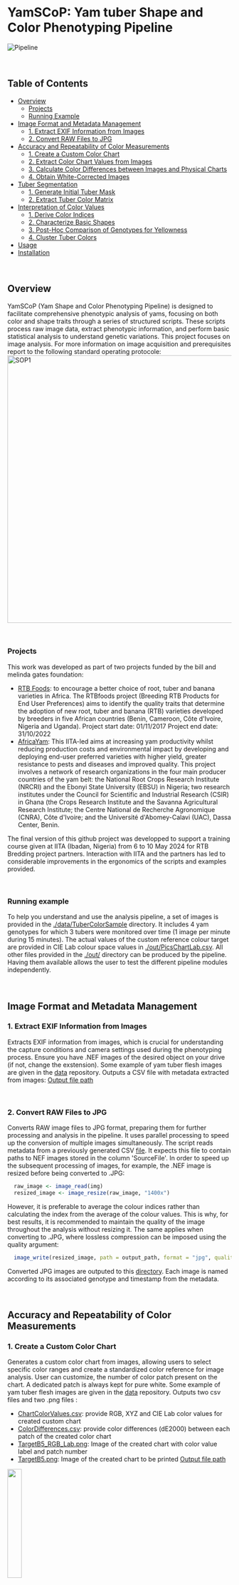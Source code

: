 # YamSCoP: Yam tuber Shape and Color Phenotyping Pipeline

![Pipeline](https://github.com/dcornet/YamSCoP/blob/main/Images/YamSCoP_Pipeline.jpg)  

<br>

## Table of Contents
- [Overview](#overview)
  - [Projects](#projects)
  - [Running Example](#running-example)  
- [Image Format and Metadata Management](#image-format-and-metadata-management)
  - [1. Extract EXIF Information from Images](#1-extract-exif-information-from-images)
  - [2. Convert RAW Files to JPG](#2-convert-raw-files-to-jpg)
- [Accuracy and Repeatability of Color Measurements](#accuracy-and-repeatability-of-color-measurements)
  - [1. Create a Custom Color Chart](#1-create-a-custom-color-chart)
  - [2. Extract Color Chart Values from Images](#2-extract-color-chart-values-from-images)
  - [3. Calculate Color Differences between Images and Physical Charts](#3-calculate-color-differences-between-images-and-physical-charts)
  - [4. Obtain White-Corrected Images](#4-obtain-white-corrected-images)
- [Tuber Segmentation](#tuber-segmentation)
  - [1. Generate Initial Tuber Mask](#1-generate-initial-tuber-mask)
  - [2. Extract Tuber Color Matrix](#2-extract-tuber-color-matrix)
- [Interpretation of Color Values](#interpretation-of-color-values)
  - [1. Derive Color Indices](#1-derive-color-indices)
  - [2. Characterize Basic Shapes](#2-characterize-basic-shapes)
  - [3. Post-Hoc Comparison of Genotypes for Yellowness](#3-post-hoc-comparison-of-genotypes-for-yellowness)
  - [4. Cluster Tuber Colors](#4-cluster-tuber-colors)
- [Usage](#usage)
- [Installation](#installation)  

<br>

## Overview
YamSCoP (Yam Shape and Color Phenotyping Pipeline) is designed to facilitate comprehensive phenotypic analysis of yams, focusing on both color and shape traits through a series of structured scripts. These scripts process raw image data, extract phenotypic information, and perform basic statistical analysis to understand genetic variations. This project focuses on image analysis. For more information on image acquisition and prerequisites report to the following standard operating protocole: 
<a href="https://github.com/dcornet/YamSCoP/blob/main/Docs/RTBfoods_H.2.2_SOP_Color%20Characterization%20through%20Imaging_RTB%20foods_2019.pdf">
  <img src="https://github.com/dcornet/YamSCoP/blob/main/Images/YamSCoP_SOP1.jpg" alt="SOP1" width="600" />
</a>  

<br>

### Projects
This work was developed as part of two projects funded by the bill and melinda gates foundation: 
* [RTB Foods](https://rtbfoods.cirad.fr/): to encourage a better choice of root, tuber and banana varieties in Africa. The RTBfoods project (Breeding RTB Products for End User Preferences) aims to identify the quality traits that determine the adoption of new root, tuber and banana (RTB) varieties developed by breeders in five African countries (Benin, Cameroon, Côte d'Ivoire, Nigeria and Uganda). Project start date: 01/11/2017 Project end date: 31/10/2022
* [AfricaYam](https://africayamphase2.com/): This IITA-led aims at increasing yam productivity whilst reducing production costs and environmental impact by developing and deploying end-user preferred varieties with higher yield, greater resistance to pests and diseases and improved quality. This project involves a network of research organizations in the four main producer countries of the yam belt: the National Root Crops Research Institute (NRCRI) and the Ebonyi State University (EBSU) in Nigeria; two research institutes under the Council for Scientific and Industrial Research (CSIR) in Ghana (the Crops Research Institute and the Savanna Agricultural Research Institute; the Centre National de Recherche Agronomique (CNRA), Côte d'Ivoire; and the Université d'Abomey-Calavi (UAC), Dassa Center, Benin.  

The final version of this github project was developped to support a training course given at IITA (Ibadan, Nigeria) from 6 to 10 May 2024 for RTB Bredding project partners. Interaction with IITA and the partners has led to considerable improvements in the ergonomics of the scripts and examples provided.

<br>

### Running example
To help you understand and use the analysis pipeline, a set of images is provided in the [./data/TuberColorSample](./data/TuberColorSamples) directory. It includes 4 yam genotypes for which 3 tubers were monitored over time (1 image per minute during 15 minutes). The actual values of the custom reference colour target are provided in CIE Lab colour space values in [./out/PicsChartLab.csv](./out/PicsChartLab.csv). All other files provided in the [./out/](./out/) directory can be produced by the pipeline. Having them available allows the user to test the different pipeline modules independently.  

<br>

## Image Format and Metadata Management 
### 1. Extract EXIF Information from Images
Extracts EXIF information from images, which is crucial for understanding the capture conditions and camera settings used during the phenotyping process.
Ensure you have .NEF images of the desired object on your drive (if not, change the exstension). Some example of yam tuber flesh images are given in the [data](./data/TuberColorSamples) repository.
Outputs a CSV file with metadata extracted from images: [Output file path](./out/Picsmeta.csv) 

<br>

### 2. Convert RAW Files to JPG
Converts RAW image files to JPG format, preparing them for further processing and analysis in the pipeline. It uses parallel processing to speed up the conversion of multiple images simultaneously. The script reads metadata from a previously generated CSV [file](./out/Picsmeta.csv). It expects this file to contain paths to NEF images stored in the column 'SourceFile'. 
In order to speed up the subsequent processing of images, for example, the .NEF image is resized before being converted to .JPG: 
```R
  raw_image <- image_read(img)
  resized_image <- image_resize(raw_image, "1400x")
```
However, it is preferable to average the colour indices rather than calculating the index from the average of the colour values. This is why, for best results, it is recommended to maintain the quality of the image throughout the analysis without resizing it. The same applies when converting to .JPG, where lossless compression can be imposed using the quality argument:
```R
  image_write(resized_image, path = output_path, format = "jpg", quality=100) 
```
Converted JPG images are outputed to this [directory](./out/JPGconvertedPics/). Each image is named according to its associated genotype and timestamp from the metadata.  

<br>

## Accuracy and Repeatability of Color Measurements  
### 1. Create a Custom Color Chart
Generates a custom color chart from images, allowing users to select specific color ranges and create a standardized color reference for image analysis. User can customize, the number of color patch present on the chart. A dedicated patch is always kept for pure white. Some example of yam tuber flesh images are given in the [data](./data) repository.
Outputs two csv files and two .png files :
* [ChartColorValues.csv](./out/CustomColorChart/ChartColorValues.csv): provide RGB, XYZ and CIE Lab color values for created custom chart
* [ColorDifferences.csv](./out/CustomColorChart/ColorDifference.csv): provide color differences (dE2000) between each patch of the created color chart
* [TargetB5_RGB_Lab.png](./out/CustomColorChart/TargetB5_RGB_Lab.png): Image of the created chart with color value label and patch number
* [TargetB5.png](./out/CustomColorChart/TargetB5.png): Image of the created chart to be printed
[Output file path](./out/CustomColorChart)
<img src="./out/CustomColorChart/TargetB5_RGB_Lab.png" width="25%">
<p>This script logs its progress to the console and will report on incompatible chart size or potential issues with color picked from image (e.g. similar color based on dE2000 distance).</p>

<br>


### 2. Extract Color Chart Values from Images
Analyzes images to retrieve color chart data, which is used to calibrate and correct colors in phenotyping images accurately. Color patch are detected using the simpleBlobDetector function of Rvision package:
```R
   patch<-Rvision::simpleBlobDetector(
     img, 50, 220, 10, 2, 10, filter_by_area=T, min_area=3000, max_area=10000, 
     filter_by_color=F, filter_by_circularity=T, min_circularity=0.6, max_circularity=1,
     filter_by_convexity=F, filter_by_inertia=T
   )
```
'min_area' and 'max_area' arguments should be adapted regardiung the image and chart respective size. It utilizes parallel processing to handle large batches of images efficiently and computes various color metrics including RGB, XYZ, and CIE Lab color values. Additionally, it compares observed color values (from chart on image) against theoretical values (measured with chromameter on the real chart). A white correction is applied following [Mendoza et al. 2006](http://dx.doi.org/10.1016/j.postharvbio.2006.04.004).   
The script reads metadata from a CSV file located at [./out/Picsmeta.csv](./out/Picsmeta.csv) and image files from [./out/JPGconvertedPics/](./out/JPGconvertedPics/) directory.
Outputs several files including [individual patch recognition images](./out/PatchRecognition/), [chart color comparison images](./out/ColorChartTheorVSobs/), and a comprehensive CSV file with [all color data](./out/PicsChartLab.csv):
<img src="https://github.com/dcornet/YamSCoP/blob/main/out/PacthRecognition/Patch_A104_120.JPG" width="600">
<img src="https://github.com/dcornet/YamSCoP/blob/main/out/ColorChartTheorVSobs/A104_120.png" width="300">

<br>

### 3. Calculate Color Differences between Images and Physical Charts
Calculates the Delta E 2000 color difference values (dE2000, [Sharma et al. 2004](http://www.ece.rochester.edu/~gsharma/ciede2000/ciede2000noteCRNA.pdf)) from the color charts between images (repeatability) and against real chart value measured using chromamater (accuracy). This script calculates the dE2000 color difference betweentheoretical and observed color values from color patches (before and after white correction). It generates visual representations of these differences and assesses variation across multiple measurements. The script handles large data sets and uses advanced color science techniques to provide accurate and detailed color analysis. The script reads processed color data from [./out/PicsChartLab.csv](./out/PicsChartLab.csv) and theoretical values from [./data/ColorChartTheoreticalValues.csv](./data/ColorChartTheoreticalValues.csv). Outputs include PNG files visualizing the [dE2000 differences](./out/):  
<img src="https://github.com/dcornet/YamSCoP/blob/main/out/dE_BetweenPics.png" width="900">  

<img src="https://github.com/dcornet/YamSCoP/blob/main/out/dE_ObsTheoWC.png" width="900">  

In order to interpret results, the table below explains how different Delta E values relate to human color perception:  

| Delta E | Perception                              |
|---------|------------------------------------------|
| <= 1.0  | Not perceptible by human eyes.           |
| 1 - 2   | Perceptible through close observation.   |
| 2 - 10  | Perceptible at a glance.                 |
| 11 - 49 | Colors are more similar than opposite.   |
| 100     | Colors are exact opposite.               |

<br>

### 4. Obtain White-Corrected Images
Applies white balancing to images based on color chart data, ensuring that colors are represented accurately in images before analysis. The applied white correction follow [Mendoza et al. 2006](http://dx.doi.org/10.1016/j.postharvbio.2006.04.004).It utilizes color science transformations to convert image colors from RGB to XYZ to Lab and back, applying white balance correction with reference white values derived from theoretical color charts and observed image data. Images are read from [./out/JPGconvertedPics/](./out/JPGconvertedPics/) and color data from [./out/Picsmeta.csv](./out/Picsmeta.csv). Theoretical color values are read from [./data/ColorChartTheoreticalValues.csv](./data/ColorChartTheoreticalValues.csv). Outputs corrected images into [./out/WhiteCorrected/](./out/WhiteCorrected/).  

<br>

## Tuber Segmentation
### 1. Generate Initial Tuber Mask
Creates initial segmentation masks for tubers in images, which are used to isolate and analyze specific tuber regions in subsequent scripts. It processes a series of JPEG images to segment tubers based on color and shape parameters. It utilizes image processing techniques to binarize, denoise, and segment images, extracting shape features for further analysis and keeping segmentation mask for each genotype to be applied later on further image from the same time series. Images are read from [./out/WhiteCorrected/](./out/WhiteCorrected/) and metadata from [./out/Picsmeta.csv](./out/Picsmeta.csv). 
Genotype tuber sgmentation mask is kept in a .RDS file for later analysis. Detailed shape parameters are saved to [./out/BasicShapeParams.csv](./out/BasicShapeParams.csv). Outputs include segmented images and shape parameters results saved in [./out/TuberSegmentation/](./out/TuberSegmentation/):
<img src="https://github.com/dcornet/YamSCoP/blob/main/Images/YamSCoP_Segmentation.jpg" width="900">

<br>

### 2. Extract Tuber Color Matrix
Extracts color data from tuber segments and compiles this into a matrix format for further statistical analysis. This script processes a series of JPEG images from multiple genotypes of tubers to analyze and extract color data. It applies image segmentation masks and resizes images for standardized processing. The script operates in batches, handling images by genotype and time, and compiles color data into a large dataset. Images are loaded from [./out/WhiteCorrected/](./out/WhiteCorrected/) with metadata from [./out/Picsmeta.csv](./out/Picsmeta.csv). Image segmentation masks are read from [./out/InitTuberMask.RDS](./out/InitTuberMask.RDS). Outputs color data for each segmented tuber pixel into [./out/TuberColors.RDS](./out/TuberColors.RDS). Each entry includes the RGB color values and related metadata for the segmented areas.
The script handles large image files and generates substantial data, requiring significant memory and processing power. Ensure adequate system resources are available before running.  

<br>

## Interpretation of Color Values
### 1. Derive Color Indices
Calculates various color indices from the tuber color data, providing detailed insights into the color traits of different yam varieties. This script is designed to calculate and analyze various color indices from tuber images. It converts RGB color values to different color spaces and calculates several indices including whiteness and yellowness. The script further examines the changes in these indices over time and across different genotypes, and conducts statistical analysis including correlation matrices and principal component analysis (PCA) to explore the relationships between the different color traits. Color data for tubers are loaded from [./out/TuberColors.RDS](./out/TuberColors.RDS), which includes segmented image data with RGB values for different tuber sections. 
Available color indices:
| Index | Equation | Reference |
|---------|---------|------------------------------------------|
| Whiteness index | $$WI_{Croes} = L - 3b$$ | [Croes 1961](https://www.cerealsgrains.org/publications/cc/backissues/1961/Documents/chem38_8.pdf) |
| Whiteness index | $$WI_{Judd}  = 100 - \sqrt{(100 - L)^2 + a^2 + b^2}$$ | [Judd and Wyszecki 1963; *In* Hirschler 2012](https://www.researchgate.net/file.PostFileLoader.html?id=562c1fc85f7f715b228b4577&assetKey=AS:288236296523776@1445732296739) |
| Whiteness index | $$WI_{Hunter} = L - 3b$$ | [Hunter 1960](https://opg.optica.org/josa/abstract.cfm?URI=josa-50-1-44) |
| Yam purpelness index | $$Hue = 180 + \frac{\arctan(\frac{b}{a}) \cdot 180}{\pi} \text{  if } a < 0 \quad \text{else} \quad \frac{\arctan(\frac{b}{a}) \cdot 180}{\pi}$$ | [Jouhar et al. 2022](https://www.mdpi.com/2076-3417/12/14/6841) |
| Yellowness index| $$YI = \frac{142.86b}{L}$$ | [Francis and Clydesdale 1975; *In* Hirschler 2012](https://www.researchgate.net/file.PostFileLoader.html?id=562c1fc85f7f715b228b4577&assetKey=AS:288236296523776@1445732296739) |
| Browness index | $$BI = 100 \cdot \frac{X - 0.31}{0.172} \quad \text{where} \quad X = \frac{a + 1.75L}{5.645L + a - 3.012b}$$ | [Buera et al. 1985; *In* Hirschler 2012](https://www.researchgate.net/file.PostFileLoader.html?id=562c1fc85f7f715b228b4577&assetKey=AS:288236296523776@1445732296739) | 

The script outputs various graphical representations of the color indices analysis, including line plots of color indices over time, bar plots comparing color indices, and correlation matrices. The following two plots illustrate respectively the evolution of color indices over time by genotype and tuber, and the average value of color indices over the three tubers at initial and final observation time and the evolution between these two timestamp (i.e. the slope or the difference): 
<img src="https://github.com/dcornet/YamSCoP/blob/main/out/LinePlot_ColorIndicesOverTimeByGenotype.png" width="900">  

<img src="https://github.com/dcornet/YamSCoP/blob/main/out/BarPlot_ColorIndicesMeanSD%26diffByGenotype.png" width="700">  

Additionally, relationships between variables can be studied using correlation plot or PCA:

<img src="https://github.com/dcornet/YamSCoP/blob/main/out/CorPlot_ColorIndicesMeanSD%26diff.png" width="800">  

<img src="https://github.com/dcornet/YamSCoP/blob/main/out/PCABiplot_ColorIndicesMeanSD%26diff.png" width="400"> <img src="https://github.com/dcornet/YamSCoP/blob/main/out/PCA_ColorIndicesMeanSD%26diff.png" width="400">  

<br>

### 2. Characterize Basic Shapes
Analyzes basic shape parameters of yams using image processing techniques to quantify morphological traits that are critical for breed characterization and selection.
This script analyzes the shape parameters of tubers from digitized image data. It adjusts raw measurements for pixel resolution to derive real-world dimensions in millimeters and square centimeters. The script performs statistical comparisons of these shape parameters across different tuber genotypes, using box plots to visually represent variations and conducting post-hoc tests to identify statistically significant differences.
Processes shape data from [./out/BasicShapeParams.csv](./out/BasicShapeParams.csv), which contains various geometric measurements derived from image analysis.
Produces box plots saved as PNG files in './out/', comparing different shape traits across genotypes. The plots include statistical annotations to highlight significant differences:  

<img src="https://github.com/dcornet/YamSCoP/blob/main/out/Boxplot_ShapeParamByGenotype.png" width="600">  

<br>

### 3. Post-Hoc Comparison of Genotypes for Yellowness
Performs statistical comparisons between different yam genotypes based on the extracted color indices, helping to highlight phenotypic differences driven by genetic variation. This script performs a detailed post hoc statistical comparison of the Yellowness index among different genotypes. It utilizes a Bonferroni adjustment for multiple comparisons and generates box plots to visually represent the differences across genotypes, facilitating the identification of significant variations.
Reads data from [./out/ColorIndicesByGeniotypeAndTub.csv](./out/ColorIndicesByGeniotypeAndTub.csv), focusing on Yellowness index values. Generates a box plot visualizing the post hoc comparisons of the Yellowness index across genotypes. The plot is saved to [./out/Boxplot_YelIndexPostHocByGenotype.png](./out/Boxplot_YelIndexPostHocByGenotype.png):  

<img src="https://github.com/dcornet/YamSCoP/blob/main/out/Boxplot_YelIndexPostHocByGenotype.png" width="600">  


<br>


### 4. Cluster Tuber Colors
This R script is designed to analyze and visualize color data from images of tubers. It was mostly adapted from the [colordistance vignette](https://cran.r-project.org/web/packages/colordistance/vignettes/color-spaces.html) from Hannah Weller. It begins by loading necessary libraries and reading data from RDS and CSV files. The script defines several functions to convert RGB values to color names ([X11](https://en.wikipedia.org/wiki/X11_color_names), [NTC](https://chir.ag/projects/ntc/ntc.js) or [XKCD](https://xkcd.com/color/rgb/) color name systems), create images from RGB matrices, and perform clustering analysis. It processes each unique combination of genotype and timestamp, creating images and performing k-means clustering on the color data. The script generates plots to visualize color clusters and their proportions, and combines results across different genotypes and timestamps. Finally, it creates heatmaps to show the color distances between clusters, providing a comprehensive analysis of color variations in the tuber images.
The first clustering method investigated is based on a binning of the 3D RGB color space using getImageHist() function. It allow to plot pixels in a 3D RGB box and to extract average color value for each desired bins from this box:  

<img src="https://github.com/dcornet/YamSCoP/blob/main/out/Boxplot_YelIndexPostHocByGenotype.png" width="600">  

To be able to make image-specific color choices we further used k-means clusterin. If an image has important color variation in a narrow region of color space, k-means may be able to pick up on it more easily than a color histogram would. But the number of clusters might change from one image to another. Here we seek for a cluster number allowing to maximize the between-cluster sum of square (BSS) compared to the total sum of square (TSS) with BSS/TSS > 90% :

<img src="https://github.com/dcornet/YamSCoP/blob/main/out/Boxplot_YelIndexPostHocByGenotype.png" width="600"> <img src="https://github.com/dcornet/YamSCoP/blob/main/out/Boxplot_YelIndexPostHocByGenotype.png" width="600"> 

<br>


## Usage
Each script is standalone but designed to be run sequentially as part of the pipeline. Detailed instructions on how to execute each script can be found at the top of the script files.

<br>

## Installation
Ensure R is installed on your machine along with the necessary packages:

### Color Science and Manipulation
- [colorscience](https://cran.r-project.org/web/packages/colorscience/vignettes/colorscience.html) - For color science calculations and transformations.
- [farver](https://cran.r-project.org/web/packages/farver/vignettes/farver.html) - For high-performance color space manipulation.
- [randomcoloR](https://cran.r-project.org/web/packages/randomcoloR/vignettes/randomcoloR.html) - For generating distinct colors for data visualization.
- [colordistance](https://cran.r-project.org/web/packages/colordistance/vignettes/colordistance.html) - For comparing images based on color content.

### Image Processing and Analysis
- [EBImage](https://bioconductor.org/packages/release/bioc/vignettes/EBImage/inst/doc/EBImage-introduction.html) - For image processing and analysis (used in image-based scripts).
- [exifr](https://cran.r-project.org/web/packages/exifr/vignettes/exifr.html) - Reads EXIF data using ExifTool and returns results as a data frame.
- [imager](https://cran.r-project.org/web/packages/imager/vignettes/imager.html) - For image processing and analysis.
- [magick](https://cran.r-project.org/web/packages/magick/vignettes/intro.html) - For advanced image processing capabilities.
- [Rvision](https://cran.r-project.org/web/packages/Rvision/vignettes/Rvision.html) - For image processing and analysis, particularly in handling and analyzing image data in R.
- [png](https://cran.r-project.org/web/packages/png/vignettes/png.pdf) - For reading and writing PNG images.

### Data Analysis and Visualization
- [factoextra](https://cran.r-project.org/web/packages/factoextra/vignettes/factoextra.html) - For visualizing results from FactoMineR.
- [FactoMineR](https://cran.r-project.org/web/packages/FactoMineR/vignettes/FactoMineR.html) - For exploratory and multivariate data analysis.
- [ggcorrplot](https://cran.r-project.org/web/packages/ggcorrplot/vignettes/ggcorrplot.html) - For visualizing correlation matrices.
- [ggpubr](https://cran.r-project.org/web/packages/ggpubr/vignettes/ggpubr.html) - For creating easily publishable ggplot2 plots.
- [gridExtra](https://cran.r-project.org/web/packages/gridExtra/vignettes/arrangeGrob.html) - For arranging multiple grid-based plots.
- [psych](https://cran.r-project.org/web/packages/psych/vignettes/overview.pdf) - For psychological, psychometric, and personality research.
- [tidyverse](https://cran.r-project.org/web/packages/tidyverse/vignettes/tidyverse.html) - For data manipulation and visualization.
- [grid](https://cran.r-project.org/web/packages/grid/vignettes/grid.pdf) - For graphics functions.
- [grDevices](https://cran.r-project.org/web/packages/grDevices/vignettes/grDevices.pdf) - For base graphic devices and support for color handling.

### Parallel Computing
- [doParallel](https://cran.r-project.org/web/packages/doParallel/vignettes/gettingstartedParallel.html) - For parallel computing capabilities.
- [foreach](https://cran.r-project.org/web/packages/foreach/vignettes/foreach.html) - For executing looping constructs.
- [parallel](https://cran.r-project.org/web/packages/parallel/vignettes/parallel.pdf) - For support for parallel computation.

## Statistical Modeling and Analysis
- [inti](https://cran.r-project.org/web/packages/inti/vignettes/inti.html) - For genetic statistics such as heritability.
- [lme4](https://cran.r-project.org/web/packages/lme4/vignettes/lmer.html) - For fitting linear mixed-effects models.
- [lmerTest](https://cran.r-project.org/web/packages/lmerTest/vignettes/lmerTest.html) - To provide p-values for linear mixed-effect models.
- [multcomp](https://cran.r-project.org/web/packages/multcomp/vignettes/multcomp.html) - For conducting multiple comparisons.


<br>

For CRAN package:
```R
install.packages(c("BiocManager""tidyverse", "ggpubr", "lme4", "multcomp", "lmerTest", "psych", "gridExtra", "colorscience", "farver", "inti", "ggcorrplot", "FactoMineR", "factoextra", "magick", "imager", "foreach", "doParallel", "parallel", "randomcoloR"), dependencies = TRUE)
```

For Bioconductor package:
```R
if (!require("BiocManager", quietly = TRUE))
    install.packages("BiocManager")
BiocManager::install("EBImage")
```

For Rvision: visit [RVision installing guidelines](https://swarm-lab.github.io/Rvision/articles/z1_install.html)

